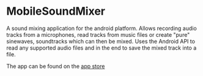# MobileSoundMixer
A sound mixing application for the android platform.
Allows recording audio tracks from a microphones, read tracks from music files or create "pure" sinewaves, soundtracks which can then be mixed.
Uses the Android API to read any supported audio files and in the end to save the mixed track into a file.

The app can be found on the [app store](https://play.google.com/store/apps/details?id=com.Ros.Sound_Mixer&hl=en)
